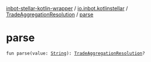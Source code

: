 [inbot-stellar-kotlin-wrapper](../../index.md) / [io.inbot.kotlinstellar](../index.md) / [TradeAggregationResolution](index.md) / [parse](./parse.md)

# parse

`fun parse(value: `[`String`](https://kotlinlang.org/api/latest/jvm/stdlib/kotlin/-string/index.html)`): `[`TradeAggregationResolution`](index.md)`?`